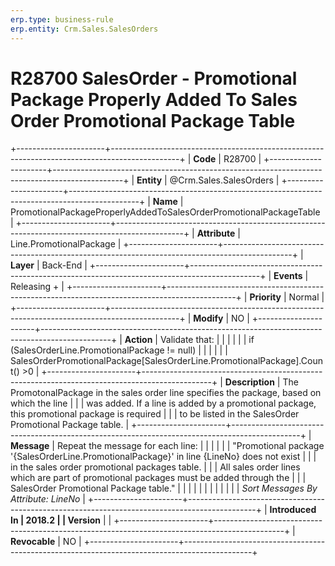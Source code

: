 ```yaml
---
erp.type: business-rule
erp.entity: Crm.Sales.SalesOrders
---
```


# R28700 SalesOrder - Promotional Package Properly Added To Sales Order Promotional Package Table
+----------------------+-----------------------------------------------------------------------------------------------+
| **Code**             | R28700                                                                                        |
+----------------------+-----------------------------------------------------------------------------------------------+
| **Entity**           | @Crm.Sales.SalesOrders                                                                                    |
+----------------------+-----------------------------------------------------------------------------------------------+
| **Name**             | PromotionalPackageProperlyAddedToSalesOrderPromotionalPackageTable                            |
+----------------------+-----------------------------------------------------------------------------------------------+
| **Attribute**        | Line.PromotionalPackage                                                                       |
+----------------------+-----------------------------------------------------------------------------------------------+
| **Layer**            | Back-End                                                                                      |
+----------------------+-----------------------------------------------------------------------------------------------+
| **Events**           | Releasing +                                                                                   |
+----------------------+-----------------------------------------------------------------------------------------------+
| **Priority**         | Normal                                                                                        |
+----------------------+-----------------------------------------------------------------------------------------------+
| **Modify**           | NO                                                                                            |
+----------------------+-----------------------------------------------------------------------------------------------+
| **Action**           | Validate that:                                                                                |
|                      |                                                                                               |
|                      | if (SalesOrderLine.PromotionalPackage != null)                                                |
|                      |                                                                                               |
|                      | SalesOrderPromotionalPackage\[SalesOrderLine.PromotionalPackage\].Count() \>0                 |
+----------------------+-----------------------------------------------------------------------------------------------+
| **Description**      | The PromotonalPackage in the sales order line specifies the package, based on which the line  |
|                      | was added. If a line is added by a promotional package, this promotional package is required  |
|                      | to be listed in the SalesOrder Promotional Package table.                                     |
+----------------------+-----------------------------------------------------------------------------------------------+
| **Message**          | Repeat the message for each line:                                                             |
|                      |                                                                                               |
|                      | \"Promotional package \'{SalesOrderLine.PromotionalPackage}\' in line {LineNo} does not exist |
|                      | in the sales order promotional packages table.                                                |
|                      | All sales order lines which are part of promotional packages must be added through the        |
|                      | SalesOrder Promotional Package table.\"                                                       |
|                      |                                                                                               |
|                      |                                                                                               |
|                      |                                                                                               |
|                      | *Sort Messages By Attribute: LineNo*                                                          |
+----------------------+-----------------------------------------------------------------------------------------------+
| **Introduced In      | 2018.2                                                                                        |
| Version**            |                                                                                               |
+----------------------+-----------------------------------------------------------------------------------------------+
| **Revocable**        | NO                                                                                            |
+----------------------+-----------------------------------------------------------------------------------------------+

  

  

  

